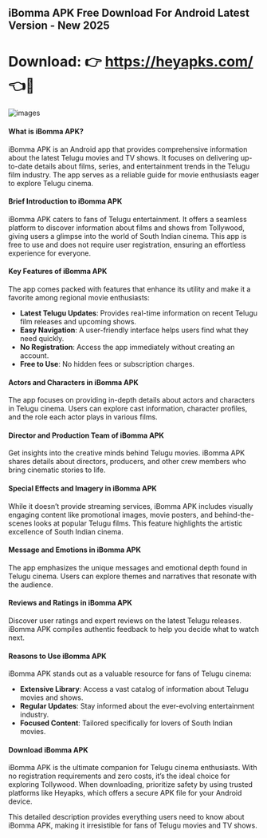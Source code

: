 ## iBomma APK Free Download For Android Latest Version - New 2025

# Download: 👉 https://heyapks.com/ 👈📲

![images](https://github.com/user-attachments/assets/e81c7434-f0ac-4704-bfb2-372348289198)


#### What is iBomma APK?  
iBomma APK is an Android app that provides comprehensive information about the latest Telugu movies and TV shows. It focuses on delivering up-to-date details about films, series, and entertainment trends in the Telugu film industry. The app serves as a reliable guide for movie enthusiasts eager to explore Telugu cinema.  

#### Brief Introduction to iBomma APK  
iBomma APK caters to fans of Telugu entertainment. It offers a seamless platform to discover information about films and shows from Tollywood, giving users a glimpse into the world of South Indian cinema. This app is free to use and does not require user registration, ensuring an effortless experience for everyone.  

#### Key Features of iBomma APK  
The app comes packed with features that enhance its utility and make it a favorite among regional movie enthusiasts:  

- **Latest Telugu Updates**: Provides real-time information on recent Telugu film releases and upcoming shows.  
- **Easy Navigation**: A user-friendly interface helps users find what they need quickly.  
- **No Registration**: Access the app immediately without creating an account.  
- **Free to Use**: No hidden fees or subscription charges.  

#### Actors and Characters in iBomma APK  
The app focuses on providing in-depth details about actors and characters in Telugu cinema. Users can explore cast information, character profiles, and the role each actor plays in various films.  

#### Director and Production Team of iBomma APK  
Get insights into the creative minds behind Telugu movies. iBomma APK shares details about directors, producers, and other crew members who bring cinematic stories to life.  

#### Special Effects and Imagery in iBomma APK  
While it doesn’t provide streaming services, iBomma APK includes visually engaging content like promotional images, movie posters, and behind-the-scenes looks at popular Telugu films. This feature highlights the artistic excellence of South Indian cinema.  

#### Message and Emotions in iBomma APK  
The app emphasizes the unique messages and emotional depth found in Telugu cinema. Users can explore themes and narratives that resonate with the audience.  

#### Reviews and Ratings in iBomma APK  
Discover user ratings and expert reviews on the latest Telugu releases. iBomma APK compiles authentic feedback to help you decide what to watch next.  

#### Reasons to Use iBomma APK  
iBomma APK stands out as a valuable resource for fans of Telugu cinema:  

- **Extensive Library**: Access a vast catalog of information about Telugu movies and shows.  
- **Regular Updates**: Stay informed about the ever-evolving entertainment industry.  
- **Focused Content**: Tailored specifically for lovers of South Indian movies.  

#### Download iBomma APK  
iBomma APK is the ultimate companion for Telugu cinema enthusiasts. With no registration requirements and zero costs, it’s the ideal choice for exploring Tollywood. When downloading, prioritize safety by using trusted platforms like Heyapks, which offers a secure APK file for your Android device.  

This detailed description provides everything users need to know about iBomma APK, making it irresistible for fans of Telugu movies and TV shows.

